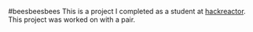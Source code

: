 #beesbeesbees
This is a project I completed as a student at [hackreactor](http://hackreactor.com). This project was worked on with a pair.